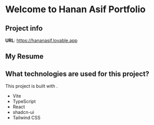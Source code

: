 # Welcome to Hanan Asif Portfolio

## Project info

**URL**: https://hananasif.lovable.app

## My Resume


## What technologies are used for this project?

This project is built with .

- Vite
- TypeScript
- React
- shadcn-ui
- Tailwind CSS

